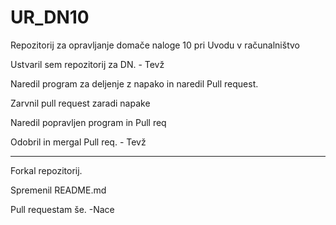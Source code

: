 # UR_DN10
Repozitorij za opravljanje domače naloge 10 pri Uvodu v računalništvo

Ustvaril sem repozitorij za DN. - Tevž

Naredil program za deljenje z napako in naredil Pull request.

Zarvnil pull request zaradi napake

Naredil popravljen program in Pull req

Odobril in mergal Pull req. - Tevž


---------------------------------------------------

Forkal repozitorij.

Spremenil README.md

Pull requestam še.
                    -Nace
